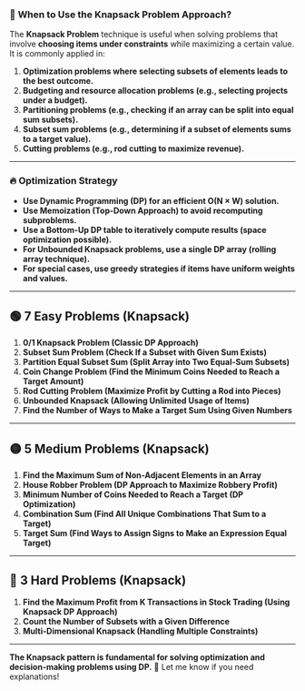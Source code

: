 ### 📌 **When to Use the Knapsack Problem Approach?**  
The **Knapsack Problem** technique is useful when solving problems that involve **choosing items under constraints** while maximizing a certain value. It is commonly applied in:  

1. **Optimization problems where selecting subsets of elements leads to the best outcome.**  
2. **Budgeting and resource allocation problems (e.g., selecting projects under a budget).**  
3. **Partitioning problems (e.g., checking if an array can be split into equal sum subsets).**  
4. **Subset sum problems (e.g., determining if a subset of elements sums to a target value).**  
5. **Cutting problems (e.g., rod cutting to maximize revenue).**  

---

### 🔥 **Optimization Strategy**  
- **Use Dynamic Programming (DP) for an efficient O(N × W) solution.**  
- **Use Memoization (Top-Down Approach) to avoid recomputing subproblems.**  
- **Use a Bottom-Up DP table to iteratively compute results (space optimization possible).**  
- **For Unbounded Knapsack problems, use a single DP array (rolling array technique).**  
- **For special cases, use greedy strategies if items have uniform weights and values.**  

---

## 🟢 **7 Easy Problems (Knapsack)**
1. **0/1 Knapsack Problem (Classic DP Approach)**  
2. **Subset Sum Problem (Check If a Subset with Given Sum Exists)**  
3. **Partition Equal Subset Sum (Split Array into Two Equal-Sum Subsets)**  
4. **Coin Change Problem (Find the Minimum Coins Needed to Reach a Target Amount)**  
5. **Rod Cutting Problem (Maximize Profit by Cutting a Rod into Pieces)**  
6. **Unbounded Knapsack (Allowing Unlimited Usage of Items)**  
7. **Find the Number of Ways to Make a Target Sum Using Given Numbers**  

---

## 🟡 **5 Medium Problems (Knapsack)**
1. **Find the Maximum Sum of Non-Adjacent Elements in an Array**  
2. **House Robber Problem (DP Approach to Maximize Robbery Profit)**  
3. **Minimum Number of Coins Needed to Reach a Target (DP Optimization)**  
4. **Combination Sum (Find All Unique Combinations That Sum to a Target)**  
5. **Target Sum (Find Ways to Assign Signs to Make an Expression Equal Target)**  

---

## 🔴 **3 Hard Problems (Knapsack)**
1. **Find the Maximum Profit from K Transactions in Stock Trading (Using Knapsack DP Approach)**  
2. **Count the Number of Subsets with a Given Difference**  
3. **Multi-Dimensional Knapsack (Handling Multiple Constraints)**  

---

**The Knapsack pattern is fundamental for solving optimization and decision-making problems using DP.** 🚀 Let me know if you need explanations!
